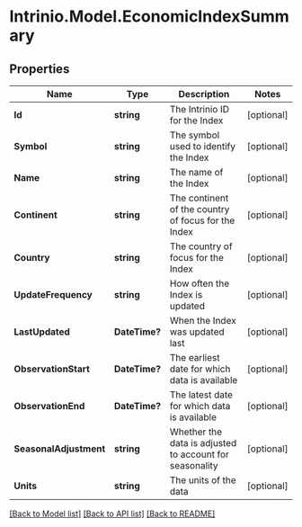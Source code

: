 # Intrinio.Model.EconomicIndexSummary
## Properties

Name | Type | Description | Notes
------------ | ------------- | ------------- | -------------
**Id** | **string** | The Intrinio ID for the Index | [optional] 
**Symbol** | **string** | The symbol used to identify the Index | [optional] 
**Name** | **string** | The name of the Index | [optional] 
**Continent** | **string** | The continent of the country of focus for the Index | [optional] 
**Country** | **string** | The country of focus for the Index | [optional] 
**UpdateFrequency** | **string** | How often the Index is updated | [optional] 
**LastUpdated** | **DateTime?** | When the Index was updated last | [optional] 
**ObservationStart** | **DateTime?** | The earliest date for which data is available | [optional] 
**ObservationEnd** | **DateTime?** | The latest date for which data is available | [optional] 
**SeasonalAdjustment** | **string** | Whether the data is adjusted to account for seasonality | [optional] 
**Units** | **string** | The units of the data | [optional] 

[[Back to Model list]](../README.md#documentation-for-models) [[Back to API list]](../README.md#documentation-for-api-endpoints) [[Back to README]](../README.md)

